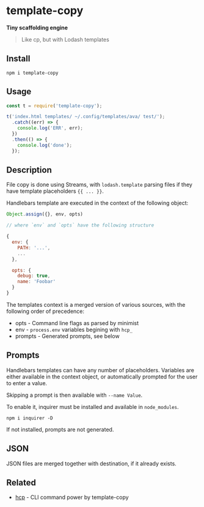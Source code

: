 # template-copy

**Tiny scaffolding engine**

> Like cp, but with Lodash templates

## Install

    npm i template-copy

## Usage

```js
const t = require('template-copy');

t('index.html templates/ ~/.config/templates/ava/ test/');
  .catch((err) => {
    console.log('ERR', err);
  })
  .then(() => {
    console.log('done');
  });
```

## Description

File copy is done using Streams, with `lodash.template` parsing files if they
have template placeholders `{{ ... }}`.

Handlebars template are executed in the context of the following object:

```js
Object.assign({}, env, opts)

// where `env` and `opts` have the following structure

{
  env: {
    PATH: '...',
    ...
  },

  opts: {
    debug: true,
    name: 'Foobar'
  }
}
```

The templates context is a merged version of various sources, with the
following order of precedence:

- opts    - Command line flags as parsed by minimist
- env     - `process.env` variables begining with `hcp_`
- prompts - Generated prompts, see below

## Prompts

Handlebars templates can have any number of placeholders. Variables are either
available in the context object, or automatically prompted for the user to
enter a value.

Skipping a prompt is then available with `--name Value`.

To enable it, inquirer must be installed and available in `node_modules`.

    npm i inquirer -D

If not installed, prompts are not generated.

## JSON

JSON files are merged together with destination, if it already exists.

## Related

- [hcp](https://github.com/mklabs/handlebars-copy) - CLI command power by template-copy
